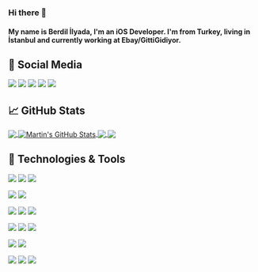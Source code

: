 ### Hi there 👋
#### My name is Berdil İlyada, I'm an iOS Developer. I'm from Turkey, living in İstanbul and currently working at Ebay/GittiGidiyor.

## 🤖 Social Media
  [![](https://img.shields.io/badge/Social-Linkedin-informational?style=flat&logo=linkedin&logoColor=white&color=2bbc8a)](https://tr.linkedin.com/in/ilyadaberdil)
  [![](https://img.shields.io/badge/Social-Github-informational?style=flat&logo=github&logoColor=white&color=2bbc8a)](https://github.com/ilyadaberdil)
  [![](https://img.shields.io/badge/Social-Hackerrank-informational?style=flat&logo=hackerrank&logoColor=white&color=2bbc8a)](https://www.hackerrank.com/Iliada?hr_r=1)
  [![](https://img.shields.io/badge/Social-PlayStore-informational?style=flat&logo=google-play&logoColor=white&color=2bbc8a)](https://play.google.com/store/apps/developer?id=Berdil+Ilyada)
  [![](https://img.shields.io/badge/Social-AppStore(ComingSoon)-informational?style=flat&logo=app-store&logoColor=white&color=2bbc8a)]()

## &#x1f4c8; GitHub Stats

<a href="https://github.com/ilyadaberdil/ilyadaberdil">
  <img align="center" src="https://github-readme-stats.vercel.app/api/top-langs/?username=ilyadaberdil&hide=html,html&title_color=ffffff&text_color=c9cacc&icon_color=2bbc8a&bg_color=1d1f21" />
</a>

<a href="https://github.com/ilyadaberdil/ilyadaberdil">
  <img align="center" src="https://github-readme-stats.vercel.app/api?username=ilyadaberdil&show_icons=true&line_height=27&count_private=true&title_color=ffffff&text_color=c9cacc&icon_color=2bbc8a&bg_color=1d1f21" alt="Martin's GitHub Stats" />
</a>

<a href="https://github.com/ilyadaberdil/iOS-Samples">
  <img align="center" src="https://github-readme-stats.vercel.app/api/pin/?username=ilyadaberdil&repo=iOS-Samples&title_color=ffffff&text_color=c9cacc&icon_color=2bbc8a&bg_color=1d1f21" />
</a>

<a href="https://github.com/ilyadaberdil/HTTP-Networking-Library">
  <img align="center" src="https://github-readme-stats.vercel.app/api/pin/?username=ilyadaberdil&repo=HTTP-Networking-Library&title_color=ffffff&text_color=c9cacc&icon_color=2bbc8a&bg_color=1d1f21" />
</a>


## 🔧 Technologies & Tools
![](https://img.shields.io/badge/OS-Mac-informational?style=flat&logo=Apple&logoColor=white&color=2bbc8a)
![](https://img.shields.io/badge/OS-Ubuntu-informational?style=flat&logo=linux&logoColor=white&color=2bbc8a)
![](https://img.shields.io/badge/OS-Windows-informational?style=flat&logo=windows&logoColor=white&color=2bbc8a)

![](https://img.shields.io/badge/Mobile-iOS-informational?style=flat&logo=iOS&logoColor=white&color=2bbc8a)
![](https://img.shields.io/badge/Mobile-Android-informational?style=flat&logo=android&logoColor=white&color=2bbc8a)

![](https://img.shields.io/badge/Code-Swift-informational?style=flat&logo=swift&color=2bbc8a)
![](https://img.shields.io/badge/Code-Java-informational?style=flat&logo=java&logoColor=white&color=2bbc8a)
![](https://img.shields.io/badge/Code-Kotlin-informational?style=flat&logo=kotlin&color=2bbc8a)

![](https://img.shields.io/badge/Editor-IntelliJ-informational?style=flat&logo=intellij-idea&logoColor=white&color=2bbc8a)
![](https://img.shields.io/badge/Editor-Xcode-informational?style=flat&logo=xcode&logoColor=white&color=2bbc8a)
![](https://img.shields.io/badge/Editor-AndroidStudio-informational?style=flat&logo=android-studio&logoColor=white&color=2bbc8a)

![](https://img.shields.io/badge/Tools-PostgreSQL-informational?style=flat&logo=postgresql&logoColor=white&color=2bbc8a)
![](https://img.shields.io/badge/Tools-MySQL-informational?style=flat&logo=mysql&logoColor=white&color=2bbc8a)

![](https://img.shields.io/badge/Cloud-Digital_Ocean-informational?style=flat&logo=digitalocean&logoColor=white&color=2bbc8a)
![](https://img.shields.io/badge/Cloud-Heroku-informational?style=flat&logo=heroku&logoColor=white&color=2bbc8a)
![](https://img.shields.io/badge/Cloud-Amazon-informational?style=flat&logo=amazon&logoColor=white&color=2bbc8a)


<!--
![](https://img.shields.io/badge/Code-Python-informational?style=flat&logo=python&logoColor=white&color=2bbc8a)
![](https://img.shields.io/badge/Code-JavaScript-informational?style=flat&logo=javascript&logoColor=white&color=2bbc8a)
![](https://img.shields.io/badge/Code-Golang-informational?style=flat&logo=go&logoColor=white&color=2bbc8a)
![](https://img.shields.io/badge/Code-Make-informational?style=flat&logo=cmake&logoColor=white&color=2bbc8a)
![](https://img.shields.io/badge/Code-Vue-informational?style=flat&logo=vue.js&logoColor=white&color=2bbc8a)
![](https://img.shields.io/badge/Shell-Bash-informational?style=flat&logo=gnu-bash&logoColor=white&color=2bbc8a)
![](https://img.shields.io/badge/Tools-PostgreSQL-informational?style=flat&logo=postgresql&logoColor=white&color=2bbc8a)
![](https://img.shields.io/badge/Tools-Docker-informational?style=flat&logo=docker&logoColor=white&color=2bbc8a)
![](https://img.shields.io/badge/Tools-Kubernetes-informational?style=flat&logo=kubernetes&logoColor=white&color=2bbc8a)
![](https://img.shields.io/badge/Tools-Red_Hat_OpenShift-informational?style=flat&logo=red-hat-open-shift&logoColor=white&color=2bbc8a)
-->
<!--
**ilyadaberdil/ilyadaberdil** is a ✨ _special_ ✨ repository because its `README.md` (this file) appears on your GitHub profile.

Here are some ideas to get you started:

- 🔭 I’m currently working on ...
- 🌱 I’m currently learning ...
- 👯 I’m looking to collaborate on ...
- 🤔 I’m looking for help with ...
- 💬 Ask me about ...
- 📫 How to reach me: ...
- 😄 Pronouns: ...
- ⚡ Fun fact: ...
-->
